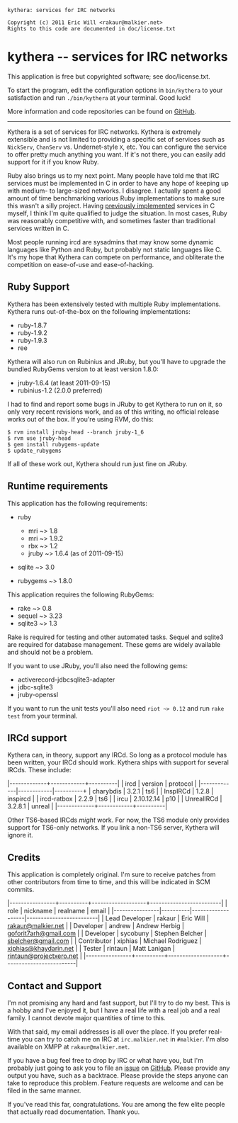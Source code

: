     kythera: services for IRC networks

    Copyright (c) 2011 Eric Will <rakaur@malkier.net>
    Rights to this code are documented in doc/license.txt

kythera -- services for IRC networks
==========================================

This application is free but copyrighted software; see doc/license.txt.

To start the program, edit the configuration options in `bin/kythera` to
your satisfaction and run `./bin/kythera` at your terminal. Good luck!

More information and code repositories can be found on [GitHub][].

[github]: http://github.com/malkier/kythera/

--------------------------------------------------------------------------------

Kythera is a set of services for IRC networks. Kythera is extremely extensible
and is not limited to providing a specific set of services such as `NickServ`,
`ChanServ` vs. Undernet-style `X`, etc. You can configure the service to offer
pretty much anything you want. If it's not there, you can easily add support
for it if you know Ruby.

Ruby also brings us to my next point. Many people have told me that IRC services
must be implemented in C in order to have any hope of keeping up with medium-
to large-sized networks. I disagree. I actually spent a good amount of time
benchmarking various Ruby implementations to make sure this wasn't a silly
project. Having [previously implemented][shrike] services in C myself, I think
I'm quite qualified to judge the situation. In most cases, Ruby was reasonably
competitive with, and sometimes faster than traditional services written in C.

Most people running ircd are sysadmins that may know some dynamic languages
like Python and Ruby, but probably not static languages like C. It's my hope
that Kythera can compete on performance, and obliterate the competition on
ease-of-use and ease-of-hacking.

[shrike]: http://github.com/rakaur/shrike/

## Ruby Support ##

Kythera has been extensively tested with multiple Ruby implementations. Kythera
runs out-of-the-box on the following implementations:

  * ruby-1.8.7
  * ruby-1.9.2
  * ruby-1.9.3
  * ree

Kythera will also run on Rubinius and JRuby, but you'll have to upgrade the
bundled RubyGems version to at least version 1.8.0:

  * jruby-1.6.4 (at least 2011-09-15)
  * rubinius-1.2 (2.0.0 preferred)

I had to find and report some bugs in JRuby to get Kythera to run on it, so
only very recent revisions work, and as of this writing, no official release
works out of the box. If you're using RVM, do this:

    $ rvm install jruby-head --branch jruby-1_6
    $ rvm use jruby-head
    $ gem install rubygems-update
    $ update_rubygems

If all of these work out, Kythera should run just fine on JRuby.

## Runtime requirements ##

This application has the following requirements:

  * ruby
    * mri ~> 1.8
    * mri ~> 1.9.2
    * rbx ~> 1.2
    * jruby ~> 1.6.4 (as of 2011-09-15)

  * sqlite ~> 3.0
  * rubygems ~> 1.8.0

This application requires the following RubyGems:

  * rake ~> 0.8
  * sequel ~> 3.23
  * sqlite3 ~> 1.3

Rake is required for testing and other automated tasks. Sequel and sqlite3 are
required for database management. These gems are widely available and should
not be a problem.

If you want to use JRuby, you'll also need the following gems:

  * activerecord-jdbcsqlite3-adapter
  * jdbc-sqlite3
  * jruby-openssl

If you want to run the unit tests you'll also need `riot ~> 0.12` and run
`rake test` from your terminal.

## IRCd support ##

Kythera can, in theory, support any IRCd. So long as a protocol module has
been written, your IRCd should work. Kythera ships with support for several
IRCds. These include:

|-------------+------------+----------|
| ircd        | version    | protocol |
|-------------|------------|----------+
| charybdis   | 3.2.1      | ts6      |
| InspIRCd    | 1.2.8      | inspircd |
| ircd-ratbox | 2.2.9      | ts6      |
| ircu        | 2.10.12.14 | p10      |
| UnrealIRCd  | 3.2.8.1    | unreal   |
|-------------+------------+----------|

Other TS6-based IRCds *might* work. For now, the TS6 module only provides support
for TS6-only networks. If you link a non-TS6 server, Kythera will ignore it.

## Credits ##

This application is completely original. I'm sure to receive patches from other
contributors from time to time, and this will be indicated in SCM commits.

|----------------+----------+-------------------+-------------------------|
| role           | nickname | realname          | email                   |
|----------------|----------|-------------------|-------------------------|
| Lead Developer | rakaur   | Eric Will         | rakaur@malkier.net      |
| Developer      | andrew   | Andrew Herbig     | goforit7arh@gmail.com   |
| Developer      | sycobuny | Stephen Belcher   | sbelcher@gmail.com      |
| Contributor    | xiphias  | Michael Rodriguez | xiphias@khaydarin.net   |
| Tester         | rintaun  | Matt Lanigan      | rintaun@projectxero.net |
|----------------+----------+-------------------+-------------------------|
    
## Contact and Support ##

I'm not promising any hard and fast support, but I'll try to do my best. This
is a hobby and I've enjoyed it, but I have a real life with a real job and
a real family. I cannot devote major quantities of time to this.

With that said, my email addresses is all over the place. If you prefer
real-time you can try to catch me on IRC at `irc.malkier.net` in `#malkier`.
I'm also available on XMPP at `rakaur@malkier.net`.

If you have a bug feel free to drop by IRC or what have you, but I'm probably
just going to ask you to file an [issue][] on [GitHub][]. Please provide any
output you have, such as a backtrace. Please provide the steps anyone can take
to reproduce this problem. Feature requests are welcome and can be filed in
the same manner.

If you've read this far, congratulations. You are among the few elite people
that actually read documentation. Thank you.

[issue]: https://github.com/rakaur/kythera/issues
